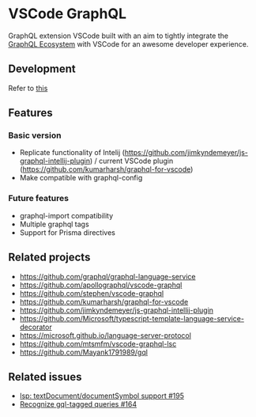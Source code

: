 # VSCode GraphQL

GraphQL extension VSCode built with an aim to tightly integrate the [GraphQL Ecosystem](https://www.prisma.io/docs/graphql-ecosystem/) with VSCode for an awesome developer experience.

## Development

Refer to [this](./vsc-extension-quickstart.md)

## Features

### Basic version

* Replicate functionality of Intelij (https://github.com/jimkyndemeyer/js-graphql-intellij-plugin) / current VSCode plugin (https://github.com/kumarharsh/graphql-for-vscode)
* Make compatible with graphql-config

### Future features

* graphql-import compatibility
* Multiple graphql tags
* Support for Prisma directives

## Related projects

* https://github.com/graphql/graphql-language-service
* https://github.com/apollographql/vscode-graphql
* https://github.com/stephen/vscode-graphql
* https://github.com/kumarharsh/graphql-for-vscode
* https://github.com/jimkyndemeyer/js-graphql-intellij-plugin
* https://github.com/Microsoft/typescript-template-language-service-decorator
* https://microsoft.github.io/language-server-protocol
* https://github.com/mtsmfm/vscode-graphql-lsc
* https://github.com/Mayank1791989/gql

## Related issues

* [lsp: textDocument/documentSymbol support #195](https://github.com/graphql/graphql-language-service/pull/195)
* [Recognize gql-tagged queries #164](https://github.com/graphql/graphql-language-service/pull/164/files)
